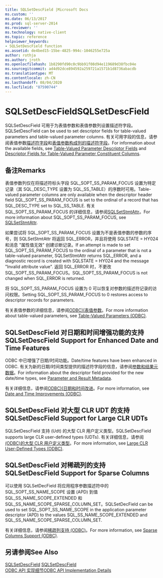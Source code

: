 ```yaml
---
title: SQLSetDescField |Microsoft Docs
ms.custom: ''
ms.date: 06/13/2017
ms.prod: sql-server-2014
ms.reviewer: ''
ms.technology: native-client
ms.topic: reference
helpviewer_keywords:
- SQLSetDescField function
ms.assetid: de4bed15-15be-4825-994c-1046255e725a
author: rothja
ms.author: jroth
ms.openlocfilehash: 1b8290fd90c0c9bb91f08d94e119689d38fbc04e
ms.sourcegitcommit: ad4d92dce894592a259721a1571b1d8736abacdb
ms.translationtype: MT
ms.contentlocale: zh-CN
ms.lasthandoff: 08/04/2020
ms.locfileid: "87590744"
---
```

# <a name="sqlsetdescfield"></a><span data-ttu-id="bb989-102">SQLSetDescField</span><span class="sxs-lookup"><span data-stu-id="bb989-102">SQLSetDescField</span></span>
  <span data-ttu-id="bb989-103">SQLSetDescField 可用于为表值参数和表值参数列设置描述符字段。</span><span class="sxs-lookup"><span data-stu-id="bb989-103">SQLSetDescField can be used to set descriptor fields for table-valued parameters and table-valued parameter columns.</span></span> <span data-ttu-id="bb989-104">有关可用字段的信息，请参阅表值参数[描述符字段](../native-client-odbc-table-valued-parameters/table-valued-parameter-descriptor-fields.md)和[表值参数构成列的描述符字段](../native-client-odbc-table-valued-parameters/descriptor-fields-for-table-valued-parameter-constituent-columns.md)。</span><span class="sxs-lookup"><span data-stu-id="bb989-104">For information about the available fields, see [Table-Valued Parameter Descriptor Fields](../native-client-odbc-table-valued-parameters/table-valued-parameter-descriptor-fields.md) and [Descriptor Fields for Table-Valued Parameter Constituent Columns](../native-client-odbc-table-valued-parameters/descriptor-fields-for-table-valued-parameter-constituent-columns.md).</span></span>  
  
## <a name="remarks"></a><span data-ttu-id="bb989-105">备注</span><span class="sxs-lookup"><span data-stu-id="bb989-105">Remarks</span></span>  
 <span data-ttu-id="bb989-106">表值参数列仅在将描述符标头字段 SQL_SOPT_SS_PARAM_FOCUS 设置为特定记录（其 SQL_DESC_TYPE 设置为 SQL_SS_TABLE）的序数时可用。</span><span class="sxs-lookup"><span data-stu-id="bb989-106">Table-valued parameter columns are only available when the descriptor header field SQL_SOPT_SS_PARAM_FOCUS is set to the ordinal of a record that has SQL_DESC_TYPE set to SQL_SS_TABLE.</span></span> <span data-ttu-id="bb989-107">有关 SQL_SOPT_SS_PARAM_FOCUS 的详细信息，请参阅[SQLSetStmtAttr](sqlsetstmtattr.md)。</span><span class="sxs-lookup"><span data-stu-id="bb989-107">For more information about SQL_SOPT_SS_PARAM_FOCUS, see [SQLSetStmtAttr](sqlsetstmtattr.md).</span></span>  
  
 <span data-ttu-id="bb989-108">如果尝试将 SQL_SOPT_SS_PARAM_FOCUS 设置为不是表值参数的参数的序号，则 SQLSetStmtAttr 将返回 SQL_ERROR，并且将使用 SQLSTATE = HY024 和消息 "属性值无效" 创建诊断记录。</span><span class="sxs-lookup"><span data-stu-id="bb989-108">If an attempt is made to set SQL_SOPT_SS_PARAM_FOCUS to the ordinal of a parameter that is not a table-valued parameter, SQLSetStmtAttr returns SQL_ERROR, and a diagnostic record is created with SQLSTATE = HY024 and the message "Invalid attribute value".</span></span> <span data-ttu-id="bb989-109">返回 SQL_ERROR 时，不更改 SQL_SOPT_SS_PARAM_FOCUS。</span><span class="sxs-lookup"><span data-stu-id="bb989-109">SQL_SOPT_SS_PARAM_FOCUS is not changed when SQL_ERROR is returned.</span></span>  
  
 <span data-ttu-id="bb989-110">将 SQL_SOPT_SS_PARAM_FOCUS 设置为 0 可以恢复对参数的描述符记录的访问权限。</span><span class="sxs-lookup"><span data-stu-id="bb989-110">Setting SQL_SOPT_SS_PARAM_FOCUS to 0 restores access to descriptor records for parameters.</span></span>  
  
 <span data-ttu-id="bb989-111">有关表值参数的详细信息，请参阅[ODBC&#41;&#40;表值参数](../native-client-odbc-table-valued-parameters/table-valued-parameters-odbc.md)。</span><span class="sxs-lookup"><span data-stu-id="bb989-111">For more information about table-valued parameters, see [Table-Valued Parameters &#40;ODBC&#41;](../native-client-odbc-table-valued-parameters/table-valued-parameters-odbc.md).</span></span>  
  
## <a name="sqlsetdescfield-support-for-enhanced-date-and-time-features"></a><span data-ttu-id="bb989-112">SQLSetDescField 对日期和时间增强功能的支持</span><span class="sxs-lookup"><span data-stu-id="bb989-112">SQLSetDescField Support for Enhanced Date and Time Features</span></span>  
 <span data-ttu-id="bb989-113">ODBC 中已增强了日期/时间功能。</span><span class="sxs-lookup"><span data-stu-id="bb989-113">Date/time features have been enhanced in ODBC.</span></span> <span data-ttu-id="bb989-114">有关为新的日期/时间类型提供的描述符字段的信息，请参阅[参数和结果元数据](../native-client-odbc-date-time/metadata-parameter-and-result.md)。</span><span class="sxs-lookup"><span data-stu-id="bb989-114">For information about the descriptor field provided for the new date/time types, see [Parameter and Result Metadata](../native-client-odbc-date-time/metadata-parameter-and-result.md).</span></span>  
  
 <span data-ttu-id="bb989-115">有关详细信息，请参阅[ODBC&#41;&#40;日期和时间改进](../native-client-odbc-date-time/date-and-time-improvements-odbc.md)。</span><span class="sxs-lookup"><span data-stu-id="bb989-115">For more information, see [Date and Time Improvements &#40;ODBC&#41;](../native-client-odbc-date-time/date-and-time-improvements-odbc.md).</span></span>  
  
## <a name="sqlsetdescfield-support-for-large-clr-udts"></a><span data-ttu-id="bb989-116">SQLSetDescField 对大型 CLR UDT 的支持</span><span class="sxs-lookup"><span data-stu-id="bb989-116">SQLSetDescField Support for Large CLR UDTs</span></span>  
 <span data-ttu-id="bb989-117">SQLSetDescField 支持 (Udt) 的大型 CLR 用户定义类型。</span><span class="sxs-lookup"><span data-stu-id="bb989-117">SQLSetDescField supports large CLR user-defined types (UDTs).</span></span> <span data-ttu-id="bb989-118">有关详细信息，请参阅[&#40;ODBC&#41;的大型 CLR 用户定义类型](../native-client/odbc/large-clr-user-defined-types-odbc.md)。</span><span class="sxs-lookup"><span data-stu-id="bb989-118">For more information, see [Large CLR User-Defined Types &#40;ODBC&#41;](../native-client/odbc/large-clr-user-defined-types-odbc.md).</span></span>  
  
## <a name="sqlsetdescfield-support-for-sparse-columns"></a><span data-ttu-id="bb989-119">SQLSetDescField 对稀疏列的支持</span><span class="sxs-lookup"><span data-stu-id="bb989-119">SQLSetDescField Support for Sparse Columns</span></span>  
 <span data-ttu-id="bb989-120">可以使用 SQLSetDecField 将应用程序参数描述符中的 SQL_SOPT_SS_NAME_SCOPE 设置 (APD) 到值 SQL_SS_NAME_SCOPE_EXTENDED 和 SQL_SS_NAME_SCOPE_SPARSE_COLUMN_SET。</span><span class="sxs-lookup"><span data-stu-id="bb989-120">SQLSetDecField can be used to set SQL_SOPT_SS_NAME_SCOPE in the application parameter descriptor (APD) to the values SQL_SS_NAME_SCOPE_EXTENDED and SQL_SS_NAME_SCOPE_SPARSE_COLUMN_SET.</span></span>  
  
 <span data-ttu-id="bb989-121">有关详细信息，请参阅[稀疏列支持 &#40;ODBC&#41;](../native-client/odbc/sparse-columns-support-odbc.md)。</span><span class="sxs-lookup"><span data-stu-id="bb989-121">For more information, see [Sparse Columns Support &#40;ODBC&#41;](../native-client/odbc/sparse-columns-support-odbc.md).</span></span>  
  
## <a name="see-also"></a><span data-ttu-id="bb989-122">另请参阅</span><span class="sxs-lookup"><span data-stu-id="bb989-122">See Also</span></span>  
 <span data-ttu-id="bb989-123">[SQLSetDescField](https://go.microsoft.com/fwlink/?LinkId=80705) </span><span class="sxs-lookup"><span data-stu-id="bb989-123">[SQLSetDescField](https://go.microsoft.com/fwlink/?LinkId=80705) </span></span>  
 [<span data-ttu-id="bb989-124">ODBC API 实现细节</span><span class="sxs-lookup"><span data-stu-id="bb989-124">ODBC API Implementation Details</span></span>](odbc-api-implementation-details.md)  
  
  
